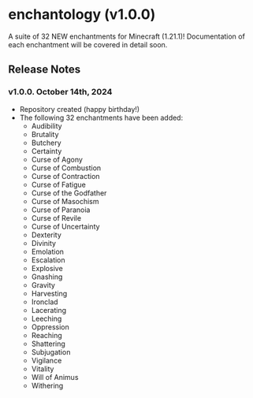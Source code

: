 # enchantology (v1.0.0)
A suite of 32 NEW enchantments for Minecraft (1.21.1)! Documentation of each enchantment will be covered in detail soon.

## Release Notes

### v1.0.0. October 14th, 2024
+ Repository created (happy birthday!)
+ The following 32 enchantments have been added:
    + Audibility
    + Brutality
    + Butchery
    + Certainty
    + Curse of Agony
    + Curse of Combustion
    + Curse of Contraction
    + Curse of Fatigue
    + Curse of the Godfather
    + Curse of Masochism
    + Curse of Paranoia
    + Curse of Revile
    + Curse of Uncertainty
    + Dexterity
    + Divinity
    + Emolation
    + Escalation
    + Explosive
    + Gnashing
    + Gravity
    + Harvesting
    + Ironclad
    + Lacerating
    + Leeching
    + Oppression
    + Reaching
    + Shattering
    + Subjugation
    + Vigilance
    + Vitality
    + Will of Animus
    + Withering
